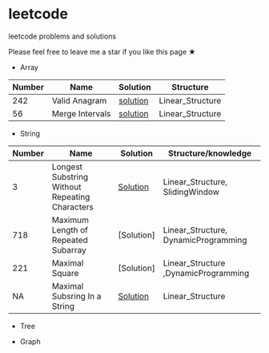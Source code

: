# leetcode
leetcode problems and solutions

Please feel free to leave me a star if you like this page ★

* Array

|Number |Name |Solution |Structure|
|-------|-----|---------|--------|
|242    |Valid Anagram| [solution](Array/242.md)| Linear_Structure|
|56    |Merge Intervals| [solution](Array/56.md)| Linear_Structure|


* String

|Number |Name |Solution |Structure/knowledge|
|-------|-----|---------|--------|
| 3   | Longest Substring Without Repeating Characters |  [Solution](String/LC3.Longest%20Substring%20Without%20Repeating%20Characters.java)| Linear_Structure, SlidingWindow  |
| 718   | Maximum Length of Repeated Subarray | [Solution] | Linear_Structure, DynamicProgramming |
| 221   | Maximal Square | [Solution]|Linear_Structure ,DynamicProgramming |
| NA   | Maximal Subsring In a String | [Solution](String/MaximalSubsringInaString.md)| Linear_Structure  |

* Tree

* Graph


